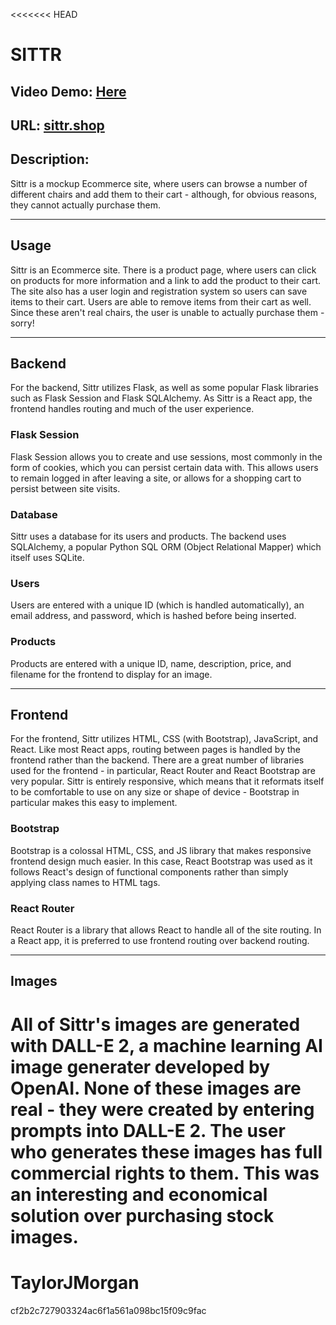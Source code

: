 <<<<<<< HEAD
# SITTR
## Video Demo: [Here](https://youtu.be/L8nH3I7WuDc)
## URL: [sittr.shop](http://www.sittr.shop)
## Description:

Sittr is a mockup Ecommerce site, where users can browse a number of different chairs and add them to their cart - although, for obvious reasons, they cannot actually purchase them.

---

## Usage

Sittr is an Ecommerce site. There is a product page, where users can click on products for more information and a link to add the product to their cart. The site also has a user login and registration system so users can save items to their cart. Users are able to remove items from their cart as well. Since these aren't real chairs, the user is unable to actually purchase them - sorry!

---

## Backend

For the backend, Sittr utilizes Flask, as well as some popular Flask libraries such as Flask Session and Flask SQLAlchemy. As Sittr is a React app, the frontend handles routing and much of the user experience.

### Flask Session

Flask Session allows you to create and use sessions, most commonly in the form of cookies, which you can persist certain data with. This allows users to remain logged in after leaving a site, or allows for a shopping cart to persist between site visits.

### Database

Sittr uses a database for its users and products. The backend uses SQLAlchemy, a popular Python SQL ORM (Object Relational Mapper) which itself uses SQLite.

### Users

Users are entered with a unique ID (which is handled automatically), an email address, and password, which is hashed before being inserted.

### Products

Products are entered with a unique ID, name, description, price, and filename for the frontend to display for an image.

---

## Frontend

For the frontend, Sittr utilizes HTML, CSS (with Bootstrap), JavaScript, and React. Like most React apps, routing between pages is handled by the frontend rather than the backend. There are a great number of libraries used for the frontend - in particular, React Router and React Bootstrap are very popular. Sittr is entirely responsive, which means that it reformats itself to be comfortable to use on any size or shape of device - Bootstrap in particular makes this easy to implement.

### Bootstrap

Bootstrap is a colossal HTML, CSS, and JS library that makes responsive frontend design much easier. In this case, React Bootstrap was used as it follows React's design of functional components rather than simply applying class names to HTML tags.

### React Router

React Router is a library that allows React to handle all of the site routing. In a React app, it is preferred to use frontend routing over backend routing.

---

## Images

All of Sittr's images are generated with DALL-E 2, a machine learning AI image generater developed by OpenAI. None of these images are real - they were created by entering prompts into DALL-E 2. The user who generates these images has full commercial rights to them. This was an interesting and economical solution over purchasing stock images.
=======
# TaylorJMorgan
cf2b2c727903324ac6f1a561a098bc15f09c9fac

